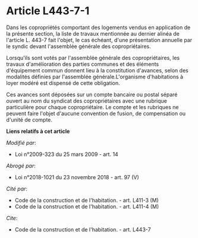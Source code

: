 # Article L443-7-1

Dans les copropriétés comportant des logements vendus en application de la présente section, la liste de travaux mentionnée
au dernier alinéa de l'article L. 443-7 fait l'objet, le cas échéant, d'une présentation annuelle par le syndic devant
l'assemblée générale des copropriétaires. 

Lorsqu'ils sont votés par l'assemblée générale des copropriétaires, les travaux d'amélioration des parties communes et des
éléments d'équipement commun donnent lieu à la constitution d'avances, selon des modalités définies par l'assemblée
générale.L'organisme d'habitations à loyer modéré est dispensé de cette obligation. 

Ces avances sont déposées sur un compte bancaire ou postal séparé ouvert au nom du syndicat des copropriétaires avec une
rubrique particulière pour chaque copropriétaire. Le compte et les rubriques ne peuvent faire l'objet d'aucune convention de
fusion, de compensation ou d'unité de compte.

**Liens relatifs à cet article**

_Modifié par_:

  - Loi n°2009-323 du 25 mars 2009 - art. 14

_Abrogé par_:

  - Loi n°2018-1021 du 23 novembre 2018 - art. 97 (V)

_Cité par_:

  - Code de la construction et de l'habitation. - art. L411-3 (M)
  - Code de la construction et de l'habitation. - art. L411-4 (M)

_Cite_:

  - Code de la construction et de l'habitation. - art. L443-7
